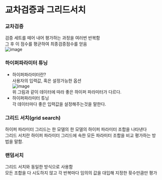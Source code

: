 # 교차검증과 그리드서치
### 교차검증
검증 세트를 떼어 내어 평가하는 과정을 여러번 반복함
<br/>그 후 이 점수를 평균하여 최종검증점수를 얻음<br/>
![image](https://user-images.githubusercontent.com/126637081/229267028-7bdabf64-edce-48ad-98a7-e463509c6d72.png)


### 하이퍼파라미터 튜닝
* 하이퍼파라미터란?
<br/>사용자의 입력값, 혹은 설정가능한 옵션
<br/>![image](https://user-images.githubusercontent.com/126637081/229267170-d7cfb56c-43d6-4c38-9871-ec957ff4d1ac.png)<br/>
위 그림과 같이 데이터에 따라 좋은 하이퍼 파라미터가 다르다.<br/>
* 하이퍼파라미터 튜닝
<br/>각 데이터마다 좋은 입력값을 설정해주는것을 말한다.<br/>

### 그리드 서치(grid search)
하이퍼 파라미터 그리드는 한 모델의 한 모델의 하이퍼 파라미터 조합을 나타낸다<br/>
그리드 서치란 하이퍼 파라미터 그리드에 속한 모든 파라미터 조합을 비교 평가하는 방법을 말함.<br/>

### 랜덤서치
그리드 서치와 동일한 방식으로 사용함<br/>
모든 조합을 다 시도하지 않고 각 반복마다 임의의 값을 대입해 지정한 횟수만큼만 평가<br/>
